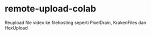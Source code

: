 # remote-upload-colab
Reupload file video ke filehosting seperti PixelDrain, KrakenFiles dan HexUpload
